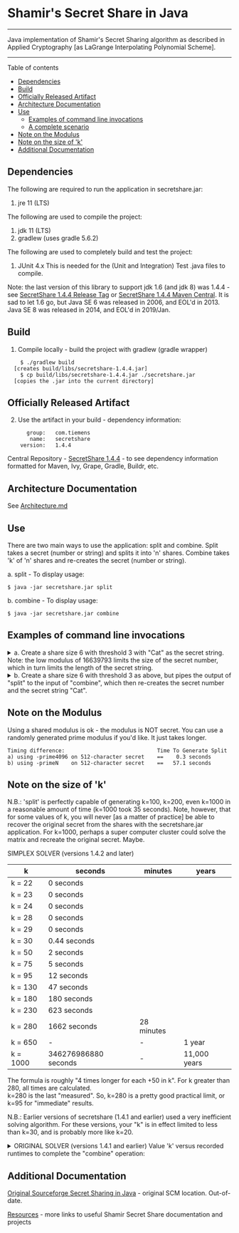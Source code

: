# Shamir's Secret Share in Java

----

Java implementation of Shamir's Secret Sharing algorithm 
as described in Applied Cryptography [as LaGrange Interpolating Polynomial Scheme].

----

Table of contents

 * [Dependencies](#dependencies)
 * [Build](#build)
 * [Officially Released Artifact](#officially-released-artifact)
 * [Architecture Documentation](#architecture-documentation)
 * [Use](#use)
   * [Examples of command line invocations](#examples-of-command-line-invocations)
   * [A complete scenario](#a-complete-scenario)
 * [Note on the Modulus](#note-on-the-modulus)
 * [Note on the size of 'k'](#note-on-the-size-of-k)
 * [Additional Documentation](#additional-documentation)


## Dependencies

The following are required to run the application in secretshare.jar:
 1. jre 11 (LTS)
 

The following are used to compile the project:
 1.  jdk 11 (LTS)
 2.  gradlew (uses gradle 5.6.2)


The following are used to completely build and test the project:
 1.  JUnit 4.x
This is needed for the (Unit and Integration) Test .java files to compile.
 
Note: the last version of this library to support jdk 1.6 (and jdk 8) was 1.4.4 - see [SecretShare 1.4.4 Release Tag] or [SecretShare 1.4.4 Maven Central].  It is sad to let 1.6 go, but Java SE 6 was released in 2006, and EOL'd in 2013.  Java SE 8 was released in 2014, and EOL'd in 2019/Jan.



## Build

1. Compile locally - build the project with gradlew (gradle wrapper)
```
    $ ./gradlew build
  [creates build/libs/secretshare-1.4.4.jar]
    $ cp build/libs/secretshare-1.4.4.jar ./secretshare.jar
  [copies the .jar into the current directory]
```

## Officially Released Artifact

2. Use the artifact in your build - dependency information:
```
      group:   com.tiemens
       name:   secretshare
    version:   1.4.4
```
Central Repository - [SecretShare 1.4.4] - to see dependency information
formatted for Maven, Ivy, Grape, Gradle, Buildr, etc.


## Architecture Documentation

See [Architecture.md](docs/Architecture.md)


## Use

   There are two main ways to use the application: split and combine.
   Split takes a secret (number or string) and splits it into 'n' shares.
   Combine takes 'k' of 'n' shares and re-creates the secret (number or string).

   a. split  - To display usage:
   ```
   $ java -jar secretshare.jar split
   ```

   b. combine  - To display usage:
   ```
   $ java -jar secretshare.jar combine
   ```

## Examples of command line invocations


<details>
  <summary>a. Create a share size 6 with threshold 3 with "Cat" as the secret string.   Note: the low modulus of 16639793 limits the size of the secret number, which in turn limits the length of the secret string.</summary><blockquote>

  ```
  $ java -jar secretshare.jar split -k 3 -n 6 -m 16639793 -sS "Cat"
  ```
  <details><summary>Sample output</summary>

  ```
  Secret Share version 1.4.5-SNAPSHOT
  Date                          : 2019-11-17 19:50:36
  UUID                          : f8d4ec0b-f3e0-4946-af1c-6142477beb04
  n = 6
  k = 3
  modulus = 16639793
  modulus = bigintcs:fde731-829FB0
  
  Share (x:1) = 9140967
  Share (x:2) = 4154189
  Share (x:3) = 6095319
  Share (x:4) = 14964357
  Share (x:5) = 14121510
  Share (x:6) = 3566778
  Share (x:1) = bigintcs:8b7ae7-32F939
  Share (x:2) = bigintcs:3f634d-23AA55
  Share (x:3) = bigintcs:5d01d7-DB6BF4
  Share (x:4) = bigintcs:e45685-F8C8D8
  Share (x:5) = bigintcs:d77a26-22E9B6
  Share (x:6) = bigintcs:366cba-B203FC
  ```
  </details>
</blockquote></details>

<details>
  <summary>b. Create a share size 6 with threshold 3 as above, but pipes the output of "split" to the input of "combine", which then re-creates the secret number and the secret string "Cat".</summary><blockquote>

  ```
  $ java -jar secretshare.jar split -k 3 -n 6 -m 16639793 -sS "Cat" \
   | java -jar secretshare.jar combine -stdin
  ```
  <details><summary>Sample output</summary>

  ```
  Secret Share version 1.4.5-SNAPSHOT
  secret.number = '4415860'
  secret.string = 'Cat'
  ```
  </details>
</blockquote></details>



## Note on the Modulus

Using a shared modulus is ok - the modulus is NOT secret.
You can use a randomly generated prime modulus if you'd like.
It just takes longer.

```
Timing difference:                             Time To Generate Split
a) using -prime4096 on 512-character secret    ==    0.3 seconds
b) using -primeN    on 512-character secret    ==   57.1 seconds
```

## Note on the size of 'k'

N.B.: 'split' is perfectly capable of generating k=100, k=200, even k=1000
        in a reasonable amount of time (k=1000 took 35 seconds).
      Note, however, that for some values of k,  you will never [as
        a matter of practice] be able to recover the original secret
        from the shares with the secretshare.jar application.
      For k=1000, perhaps a super computer cluster
        could solve the matrix and recreate the original secret.  Maybe.

SIMPLEX SOLVER (versions 1.4.2 and later)

| k      |  seconds    | minutes | years |
| ---    | ---         | ---     | ---   |
|k = 22  |   0 seconds | | |
|k = 23  |   0 seconds | | |
|k = 24  |   0 seconds | | |
|k = 28  |   0 seconds | | |
|k = 29  |   0 seconds | | |
|k = 30  |   0.44 seconds
|k = 50  |   2 seconds
|k = 75  |   5 seconds
|k = 95  |  12 seconds
|k = 130 |  47 seconds
|k = 180 | 180 seconds
|k = 230 | 623 seconds
|k = 280 |1662 seconds | 28 minutes |
|k = 650 |     -       |  -         |                1 year
|k = 1000| 346276986880 seconds | - |           11,000 years

The formula is roughly "4 times longer for each +50 in k".
For k greater than 280, all times are calculated.  
k=280 is the last "measured".
So, k=280 is a pretty good practical limit, or k=95 for "immediate" results.

N.B.: Earlier versions of secretshare (1.4.1 and earlier) used a very
        inefficient solving algorithm.  For these versions, your "k" is
        in effect limited to less than k=30, and is probably more like k=20.

<details>
  <summary>ORIGINAL SOLVER (versions 1.4.1 and earlier)
Value 'k' versus recorded runtimes to complete the "combine" operation:</summary>

| k     |  seconds   | minutes    | hours    | days     |
|-------|------------|------------|----------|----------|
k = 19  |   3 seconds|
k = 20  |  10 seconds|
k = 21  |  39 seconds|
k = 22  | 156 seconds|
k = 23  | 646 seconds|
k = 24  |2460 seconds| 41 minutes |
k = 25  |            |164 minutes |
k = 26  |            |656 minutes | 11 hours |
k = 27  |            |            | 44 hours |
k = 28  |            |            |176 hours |  7.3 days|
k = 29  |            |            |          | 30   days|
k = 30  |            |            |          |120   days|

The formula is roughly 10 * 4^(k - 20) seconds.
For k greather than 25, all times are calculated. 
k=24 is the last "measured".
For k = 90, that works out to be  = 10 * 4^(90 - 20) = 1E42 seconds.
Since a year has ~3E7 seconds, that will never happen.
So, k=25 is a pretty good practical limit, or k=20 for "immediate" results.
</details>


## Additional Documentation

[Original Sourceforge Secret Sharing in Java] - original SCM location.  Out-of-date.

[Resources] - more links to useful Shamir Secret Share documentation and projects


[Original Sourceforge Secret Sharing in Java]:http://secretsharejava.sourceforge.net/
[Resources]:extrastuff/resources.md
[SecretShare1.4.1]:http://mvnrepository.com/artifact/com.tiemens/secretshare/1.4.1
[SecretShare1.4.2]:http://mvnrepository.com/artifact/com.tiemens/secretshare/1.4.2
[SecretShare1.4.3]:http://mvnrepository.com/artifact/com.tiemens/secretshare/1.4.3
[SecretShare 1.4.4]:http://mvnrepository.com/artifact/com.tiemens/secretshare/1.4.4
[SecretShare1.4.4.alt]:https://search.maven.org/#artifactdetails%7Ccom.tiemens%7Csecretshare%7C1.4.4%7Cjar
[SecretShare 1.4.4 Release Tag]:https://github.com/timtiemens/secretshare/releases/tag/v1.4.4
[SecretShare 1.4.4 Maven Central]:http://mvnrepository.com/artifact/com.tiemens/secretshare/1.4.4
